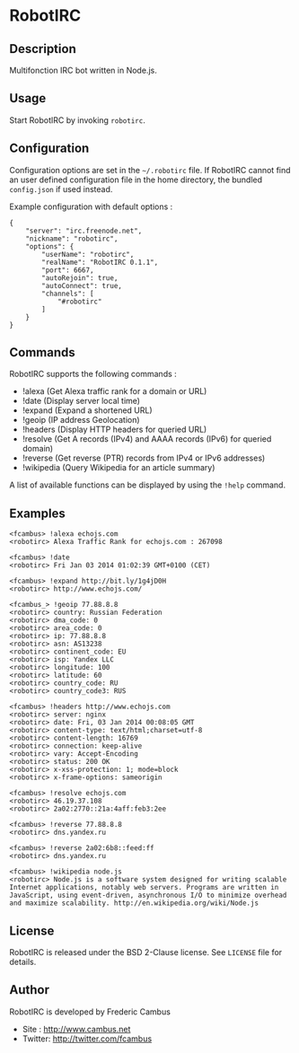 # RobotIRC

## Description

Multifonction IRC bot written in Node.js.

## Usage

Start RobotIRC by invoking `robotirc`.

## Configuration

Configuration options are set in the `~/.robotirc` file. If RobotIRC cannot find an user defined configuration file in the home directory, the bundled `config.json` if used instead.

Example configuration with default options :

	{
	    "server": "irc.freenode.net",
	    "nickname": "robotirc",
	    "options": {
	        "userName": "robotirc",
	        "realName": "RobotIRC 0.1.1",
	        "port": 6667,
	        "autoRejoin": true,
	        "autoConnect": true,
	        "channels": [
	            "#robotirc"
	        ]
	    }
	}

## Commands

RobotIRC supports the following commands :

- !alexa (Get Alexa traffic rank for a domain or URL)
- !date (Display server local time)
- !expand (Expand a shortened URL)
- !geoip (IP address Geolocation)
- !headers (Display HTTP headers for queried URL)
- !resolve (Get A records (IPv4) and AAAA records (IPv6) for queried domain)
- !reverse (Get reverse (PTR) records from IPv4 or IPv6 addresses)
- !wikipedia (Query Wikipedia for an article summary)

A list of available functions can be displayed by using the `!help` command.

## Examples

	<fcambus> !alexa echojs.com
	<robotirc> Alexa Traffic Rank for echojs.com : 267098

	<fcambus> !date
	<robotirc> Fri Jan 03 2014 01:02:39 GMT+0100 (CET)

	<fcambus> !expand http://bit.ly/1g4jD0H
	<robotirc> http://www.echojs.com/

	<fcambus_> !geoip 77.88.8.8
	<robotirc> country: Russian Federation
	<robotirc> dma_code: 0
	<robotirc> area_code: 0
	<robotirc> ip: 77.88.8.8
	<robotirc> asn: AS13238
	<robotirc> continent_code: EU
	<robotirc> isp: Yandex LLC
	<robotirc> longitude: 100
	<robotirc> latitude: 60
	<robotirc> country_code: RU
	<robotirc> country_code3: RUS

	<fcambus> !headers http://www.echojs.com
	<robotirc> server: nginx
	<robotirc> date: Fri, 03 Jan 2014 00:08:05 GMT
	<robotirc> content-type: text/html;charset=utf-8
	<robotirc> content-length: 16769
	<robotirc> connection: keep-alive
	<robotirc> vary: Accept-Encoding
	<robotirc> status: 200 OK
	<robotirc> x-xss-protection: 1; mode=block
	<robotirc> x-frame-options: sameorigin

	<fcambus> !resolve echojs.com
	<robotirc> 46.19.37.108
	<robotirc> 2a02:2770::21a:4aff:feb3:2ee

	<fcambus> !reverse 77.88.8.8
	<robotirc> dns.yandex.ru

	<fcambus> !reverse 2a02:6b8::feed:ff
	<robotirc> dns.yandex.ru

	<fcambus> !wikipedia node.js
	<robotirc> Node.js is a software system designed for writing scalable Internet applications, notably web servers. Programs are written in JavaScript, using event-driven, asynchronous I/O to minimize overhead and maximize scalability. http://en.wikipedia.org/wiki/Node.js

## License

RobotIRC is released under the BSD 2-Clause license. See `LICENSE` file for details.

## Author

RobotIRC is developed by Frederic Cambus

- Site : http://www.cambus.net
- Twitter: http://twitter.com/fcambus
